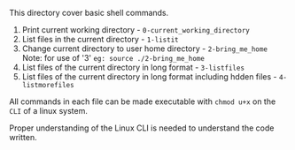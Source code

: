 This directory cover basic shell commands.

1. Print current working directory - ```0-current_working_directory```
2. List files in the current directory - ```1-listit```
3. Change current directory to user home directory - ```2-bring_me_home```
	Note: for use of '3' ```eg: source ./2-bring_me_home```
4. List files of the current directory in long format - ```3-listfiles```
5. List files of the current directory in long format including hdden files - ```4-listmorefiles```


All commands in each file can be made executable with ```chmod u+x```
on the ```CLI``` of a linux system.

Proper understanding of the Linux CLI is needed to understand the code
written.
